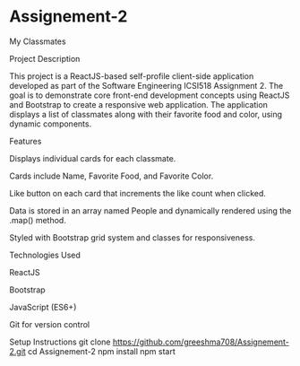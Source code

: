 # Assignement-2
My Classmates

Project Description

This project is a ReactJS-based self-profile client-side application developed as part of the Software Engineering ICSI518 Assignment 2. The goal is to demonstrate core front-end development concepts using ReactJS and Bootstrap to create a responsive web application. The application displays a list of classmates along with their favorite food and color, using dynamic components.

Features

Displays individual cards for each classmate.

Cards include Name, Favorite Food, and Favorite Color.

Like button on each card that increments the like count when clicked.

Data is stored in an array named People and dynamically rendered using the .map() method.

Styled with Bootstrap grid system and classes for responsiveness.

Technologies Used

ReactJS

Bootstrap

JavaScript (ES6+)

Git for version control

Setup Instructions
git clone https://github.com/greeshma708/Assignement-2.git
cd Assignement-2
npm install
npm start
